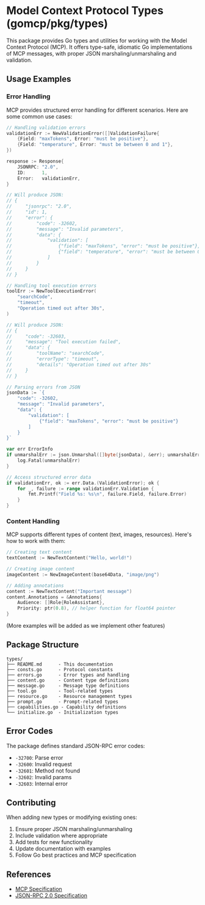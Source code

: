 # Model Context Protocol Types (gomcp/pkg/types)

This package provides Go types and utilities for working with the Model Context Protocol (MCP). It offers type-safe, idiomatic Go implementations of MCP messages, with proper JSON marshaling/unmarshaling and validation.

## Usage Examples

### Error Handling

MCP provides structured error handling for different scenarios. Here are some common use cases:

```go
// Handling validation errors
validationErr := NewValidationError([]ValidationFailure{
    {Field: "maxTokens", Error: "must be positive"},
    {Field: "temperature", Error: "must be between 0 and 1"},
})

response := Response{
    JSONRPC: "2.0",
    ID:      1,
    Error:   validationErr,
}

// Will produce JSON:
// {
//     "jsonrpc": "2.0",
//     "id": 1,
//     "error": {
//         "code": -32602,
//         "message": "Invalid parameters",
//         "data": {
//             "validation": [
//                 {"field": "maxTokens", "error": "must be positive"},
//                 {"field": "temperature", "error": "must be between 0 and 1"}
//             ]
//         }
//     }
// }

// Handling tool execution errors
toolErr := NewToolExecutionError(
    "searchCode",
    "timeout",
    "Operation timed out after 30s",
)

// Will produce JSON:
// {
//     "code": -32603,
//     "message": "Tool execution failed",
//     "data": {
//         "toolName": "searchCode",
//         "errorType": "timeout",
//         "details": "Operation timed out after 30s"
//     }
// }

// Parsing errors from JSON
jsonData := `{
    "code": -32602,
    "message": "Invalid parameters",
    "data": {
        "validation": [
            {"field": "maxTokens", "error": "must be positive"}
        ]
    }
}`

var err ErrorInfo
if unmarshalErr := json.Unmarshal([]byte(jsonData), &err); unmarshalErr != nil {
    log.Fatal(unmarshalErr)
}

// Access structured error data
if validationErr, ok := err.Data.(ValidationError); ok {
    for _, failure := range validationErr.Validation {
        fmt.Printf("Field %s: %s\n", failure.Field, failure.Error)
    }
}
```

### Content Handling

MCP supports different types of content (text, images, resources). Here's how to work with them:

```go
// Creating text content
textContent := NewTextContent("Hello, world!")

// Creating image content
imageContent := NewImageContent(base64Data, "image/png")

// Adding annotations
content := NewTextContent("Important message")
content.Annotations = &Annotations{
    Audience: []Role{RoleAssistant},
    Priority: ptr(0.8), // helper function for float64 pointer
}
```

(More examples will be added as we implement other features)

## Package Structure

```
types/
├── README.md      - This documentation
├── consts.go      - Protocol constants
├── errors.go      - Error types and handling
├── content.go     - Content type definitions
├── message.go     - Message type definitions
├── tool.go        - Tool-related types
├── resource.go    - Resource management types
├── prompt.go      - Prompt-related types
├── capabilities.go - Capability definitions
└── initialize.go  - Initialization types
```

## Error Codes

The package defines standard JSON-RPC error codes:

- `-32700`: Parse error
- `-32600`: Invalid request
- `-32601`: Method not found
- `-32602`: Invalid params
- `-32603`: Internal error

## Contributing

When adding new types or modifying existing ones:

1. Ensure proper JSON marshaling/unmarshaling
2. Include validation where appropriate
3. Add tests for new functionality
4. Update documentation with examples
5. Follow Go best practices and MCP specification

## References

- [MCP Specification](https://github.com/modelcontextprotocol/specification)
- [JSON-RPC 2.0 Specification](https://www.jsonrpc.org/specification)
